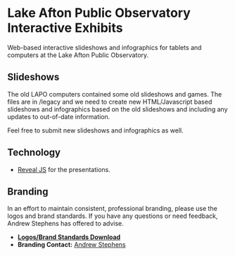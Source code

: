 # Lake Afton Public Observatory Interactive Exhibits
Web-based interactive slideshows and infographics for tablets and computers at the Lake Afton Public Observatory.

## Slideshows
The old LAPO computers contained some old slideshows and games. The files are in /legacy and we need to create new HTML/Javascript based slideshows and infographics based on the old slideshows and including any updates to out-of-date information.

Feel free to submit new slideshows and infographics as well.

## Technology
- [Reveal JS](http://lab.hakim.se/reveal-js/#/) for the presentations.

## Branding
In an effort to maintain consistent, professional branding, please use the logos and brand standards. If you have any questions or need feedback, Andrew Stephens has offered to advise.

- [**Logos/Brand Standards Download**](http://bit.ly/2aNUfSN)
- **Branding Contact:** [Andrew Stephens](artandsalsa@gmail.com)
